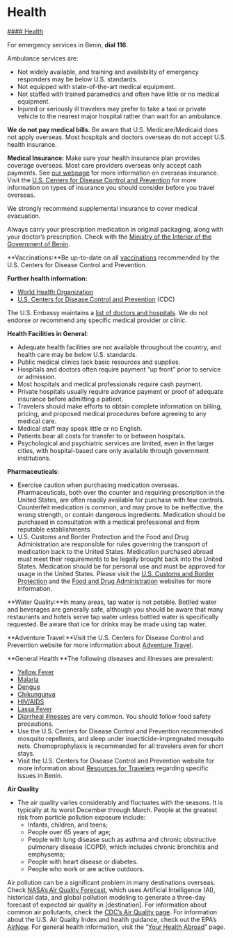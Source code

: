 # Health

[#### Health](javascript:void(0); "Health")

For emergency services in Benin, **dial 116**.

Ambulance services are:

* Not widely available, and training and availability of emergency responders may be below U.S. standards.
* Not equipped with state-of-the-art medical equipment.
* Not staffed with trained paramedics and often have little or no medical equipment.
* Injured or seriously ill travelers may prefer to take a taxi or private vehicle to the nearest major hospital rather than wait for an ambulance.

**We do not pay medical bills.** Be aware that U.S. Medicare/Medicaid does not apply overseas. Most hospitals and doctors overseas do not accept U.S. health insurance.

**Medical Insurance:** Make sure your health insurance plan provides coverage overseas. Most care providers overseas only accept cash payments. See [our webpage](https://travel.state.gov/content/travel/en/international-travel/before-you-go/your-health-abroad/Insurance_Coverage_Overseas.html) for more information on overseas insurance. Visit the [U.S. Centers for Disease Control and Prevention](https://wwwnc.cdc.gov/travel/page/insurance) for more information on types of insurance you should consider before you travel overseas.

We strongly recommend supplemental insurance to cover medical evacuation.

Always carry your prescription medication in original packaging, along with your doctor’s prescription. Check with the [Ministry of the Interior of the Government of Benin](https://beninembassy.us/).

**Vaccinations:**Be up-to-date on all [vaccinations](http://wwwnc.cdc.gov/travel/page/vaccinations.htm) recommended by the U.S. Centers for Disease Control and Prevention.

**Further health information:**

* [World Health Organization](https://www.who.int/)
* [U.S. Centers for Disease Control and Prevention](http://wwwnc.cdc.gov/travel/) (CDC)

The U.S. Embassy maintains a [list of doctors and hospitals](https://bj.usembassy.gov/u-s-citizen-services/doctors/). We do not endorse or recommend any specific medical provider or clinic.

**Health Facilities in General**:

* Adequate health facilities are not available throughout the country, and health care may be below U.S. standards.
* Public medical clinics lack basic resources and supplies.
* Hospitals and doctors often require payment “up front” prior to service or admission.
* Most hospitals and medical professionals require cash payment.
* Private hospitals usually require advance payment or proof of adequate insurance before admitting a patient.
* Travelers should make efforts to obtain complete information on billing, pricing, and proposed medical procedures before agreeing to any medical care.
* Medical staff may speak little or no English.
* Patients bear all costs for transfer to or between hospitals.
* Psychological and psychiatric services are limited, even in the larger cities, with hospital-based care only available through government institutions.

**Pharmaceuticals**:

* Exercise caution when purchasing medication overseas. Pharmaceuticals, both over the counter and requiring prescription in the United States, are often readily available for purchase with few controls. Counterfeit medication is common, and may prove to be ineffective, the wrong strength, or contain dangerous ingredients. Medication should be purchased in consultation with a medical professional and from reputable establishments.
* U.S. Customs and Border Protection and the Food and Drug Administration are responsible for rules governing the transport of medication back to the United States. Medication purchased abroad must meet their requirements to be legally brought back into the United States. Medication should be for personal use and must be approved for usage in the United States. Please visit the [U.S. Customs and Border Protection](https://www.cbp.gov/travel/us-citizens/know-before-you-go/prohibited-and-restricted-items) and the [Food and Drug Administration](https://www.fda.gov/drugs/resourcesforyou/consumers/buyingusingmedicinesafely/buyingmedicinefromoutsidetheunitedstates/default.htm) websites for more information.

**Water Quality:**In many areas, tap water is not potable. Bottled water and beverages are generally safe, although you should be aware that many restaurants and hotels serve tap water unless bottled water is specifically requested. Be aware that ice for drinks may be made using tap water.

**Adventure Travel:**Visit the U.S. Centers for Disease Control and Prevention website for more information about [Adventure Travel](https://wwwnc.cdc.gov/travel/page/adventure).

**General Health:**The following diseases and illnesses are prevalent:

* [Yellow Fever](https://www.cdc.gov/yellowfever/index.html)
* [Malaria](https://www.cdc.gov/parasites/malaria/index.html)
* [Dengue](https://wwwnc.cdc.gov/travel/diseases/dengue)
* [Chikungunya](https://www.cdc.gov/chikungunya/index.html)
* [HIV/AIDS](https://www.cdc.gov/hiv/basics/)
* [Lassa Fever](https://www.cdc.gov/vhf/lassa/index.html)
* [Diarrheal illnesses](https://wwwnc.cdc.gov/travel/page/travelers-diarrhea) are very common. You should follow food safety precautions.
* Use the U.S. Centers for Disease Control and Prevention recommended mosquito repellents, and sleep under insecticide-impregnated mosquito nets. Chemoprophylaxis is recommended for all travelers even for short stays.
* Visit the U.S. Centers for Disease Control and Prevention website for more information about [Resources for Travelers](https://wwwnc.cdc.gov/travel/page/traveler-information-center) regarding specific issues in Benin.

**Air Quality**

* The air quality varies considerably and fluctuates with the seasons. It is typically at its worst December through March. People at the greatest risk from particle pollution exposure include:
  + Infants, children, and teens;
  + People over 65 years of age;
  + People with lung disease such as asthma and chronic obstructive pulmonary disease (COPD), which includes chronic bronchitis and emphysema;
  + People with heart disease or diabetes.
  + People who work or are active outdoors.

Air pollution can be a significant problem in many destinations overseas. Check [NASA’s Air Quality Forecast](https://aeronet.gsfc.nasa.gov/new_web/aqforecast), which uses Artificial Intelligence (AI), historical data, and global pollution modeling to generate a three-day forecast of expected air quality in [destination]. For information about common air pollutants, check the [CDC’s Air Quality page](https://www.cdc.gov/air-quality/pollutants/). For information about the U.S. Air Quality Index and health guidance, check out the EPA’s [AirNow](https://www.airnow.gov/aqi/aqi-basics/). For general health information, visit the “[Your Health Abroad](https://travel.state.gov/content/travel/en/international-travel/before-you-go/your-health-abroad.html)” page.